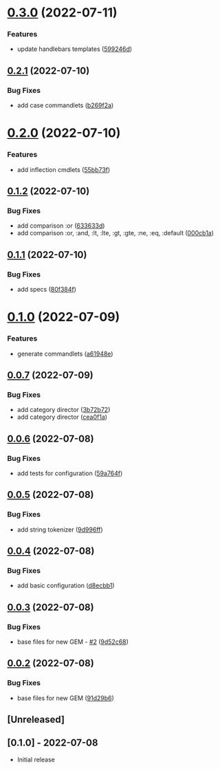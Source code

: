 # [0.3.0](https://github.com/klueless-io/cmdlet/compare/v0.2.1...v0.3.0) (2022-07-11)


### Features

* update handlebars templates ([599246d](https://github.com/klueless-io/cmdlet/commit/599246d9521381106524c263ccc1c157f093389d))

## [0.2.1](https://github.com/klueless-io/cmdlet/compare/v0.2.0...v0.2.1) (2022-07-10)


### Bug Fixes

* add case commandlets ([b269f2a](https://github.com/klueless-io/cmdlet/commit/b269f2a770dd698119f360d47756b47bd5b57516))

# [0.2.0](https://github.com/klueless-io/cmdlet/compare/v0.1.2...v0.2.0) (2022-07-10)


### Features

* add inflection cmdlets ([55bb73f](https://github.com/klueless-io/cmdlet/commit/55bb73fe3420096a1d4edd85d207529507c088db))

## [0.1.2](https://github.com/klueless-io/cmdlet/compare/v0.1.1...v0.1.2) (2022-07-10)


### Bug Fixes

* add comparison :or ([633633d](https://github.com/klueless-io/cmdlet/commit/633633d2a22b98a0de1acf6257feb3603a2f2c39))
* add comparison :or, :and, :lt, :lte, :gt, :gte, :ne, :eq, :default ([000cb1a](https://github.com/klueless-io/cmdlet/commit/000cb1a3cbd643abcb5dac6828972ec94c9f53a8))

## [0.1.1](https://github.com/klueless-io/cmdlet/compare/v0.1.0...v0.1.1) (2022-07-10)


### Bug Fixes

* add specs ([80f384f](https://github.com/klueless-io/cmdlet/commit/80f384f9f7cd1c1ea67396bb12d3119c433ea139))

# [0.1.0](https://github.com/klueless-io/cmdlet/compare/v0.0.7...v0.1.0) (2022-07-09)


### Features

* generate commandlets ([a61948e](https://github.com/klueless-io/cmdlet/commit/a61948e285d488d3aab68a9ef3bd0c136b87170f))

## [0.0.7](https://github.com/klueless-io/cmdlet/compare/v0.0.6...v0.0.7) (2022-07-09)


### Bug Fixes

* add category director ([3b72b72](https://github.com/klueless-io/cmdlet/commit/3b72b72d9f739c9a3711f14a640bb6d527e17140))
* add category director ([cea0f1a](https://github.com/klueless-io/cmdlet/commit/cea0f1ae37bfbb67d634f18cf1d315a80c1f6082))

## [0.0.6](https://github.com/klueless-io/cmdlet/compare/v0.0.5...v0.0.6) (2022-07-08)


### Bug Fixes

* add tests for configuration ([59a764f](https://github.com/klueless-io/cmdlet/commit/59a764f99f84dbe1c5b1022e8fdc2386fcced92a))

## [0.0.5](https://github.com/klueless-io/cmdlet/compare/v0.0.4...v0.0.5) (2022-07-08)


### Bug Fixes

* add string tokenizer ([9d996ff](https://github.com/klueless-io/cmdlet/commit/9d996ff97545617b894d2f29c4500dc44df492b7))

## [0.0.4](https://github.com/klueless-io/cmdlet/compare/v0.0.3...v0.0.4) (2022-07-08)


### Bug Fixes

* add basic configuration ([d8ecbb1](https://github.com/klueless-io/cmdlet/commit/d8ecbb17f61600de3b3f5d8987cc132d6e5ba0b2))

## [0.0.3](https://github.com/klueless-io/cmdlet/compare/v0.0.2...v0.0.3) (2022-07-08)


### Bug Fixes

* base files for new GEM - [#2](https://github.com/klueless-io/cmdlet/issues/2) ([9d52c68](https://github.com/klueless-io/cmdlet/commit/9d52c68acfe98954c456859d40edf7db6e74e044))

## [0.0.2](https://github.com/klueless-io/cmdlet/compare/v0.0.1...v0.0.2) (2022-07-08)


### Bug Fixes

* base files for new GEM ([91d29b6](https://github.com/klueless-io/cmdlet/commit/91d29b6a9fdbfc168610623481a364463c6e5f06))

## [Unreleased]

## [0.1.0] - 2022-07-08

- Initial release
